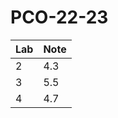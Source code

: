 # PCO-22-23

| Lab        | Note |
|------------|------|
| 2          | 4.3  |
| 3          | 5.5  |
| 4          | 4.7  |
